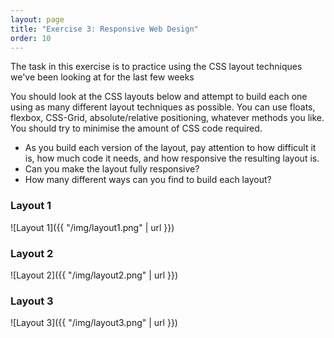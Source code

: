 ```yaml
---
layout: page
title: "Exercise 3: Responsive Web Design"
order: 10
---
```


The task in this exercise is to practice using the CSS layout techniques we've been looking at for the last few weeks

You should look at the CSS layouts below and attempt to build each one using as many different layout techniques as possible. You can use floats, flexbox, CSS-Grid, absolute/relative positioning, whatever methods you like. You should try to minimise the amount of CSS code required.

-   As you build each version of the layout, pay attention to how difficult it is, how much code it needs, and how responsive the resulting layout is.
-   Can you make the layout fully responsive?
-   How many different ways can you find to build each layout?

### Layout 1

![Layout 1]({{ "/img/layout1.png" | url }})

### Layout 2

![Layout 2]({{ "/img/layout2.png" | url }})

### Layout 3

![Layout 3]({{ "/img/layout3.png" | url }})
